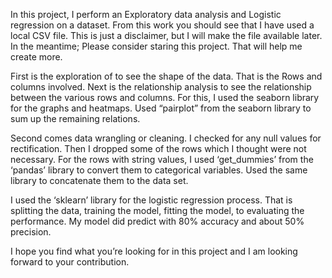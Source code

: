 In this project, I perform an Exploratory data analysis and Logistic regression on a dataset. From this work you should see that I have used a local CSV file. This is just a disclaimer, but I will make the file available later. In the meantime; Please consider staring this project. That will help me create more.

First is the exploration of to see the shape of the data. That is the Rows and columns involved. Next is the relationship analysis to see the relationship between the various rows and columns. For this, I used the seaborn library for the graphs and heatmaps. Used “pairplot” from the seaborn library to sum up the remaining relations.

Second comes data wrangling or cleaning. I checked for any null values for rectification. Then I dropped some of the rows which I thought were not necessary. For the rows with string values, I used ‘get_dummies’ from the ‘pandas’ library to convert them to categorical variables. Used the same library to concatenate them to the data set. 

I used the ‘sklearn’ library for the logistic regression process. That is splitting the data, training the model, fitting the model, to evaluating the performance. My model did predict with 80% accuracy and about 50% precision.

I hope you find what you’re looking for in this project and I am looking forward to your  contribution.

